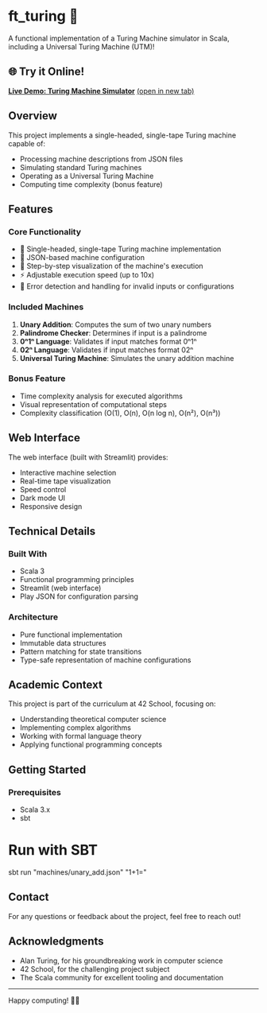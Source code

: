 # ft_turing 🤖

A functional implementation of a Turing Machine simulator in Scala, including a Universal Turing Machine (UTM)!

## 🌐 Try it Online! 

**[Live Demo: Turing Machine Simulator](https://turingmachine.streamlit.app/)** <a href="https://turingmachine.streamlit.app/" target="_blank">(open in new tab)</a>

## Overview

This project implements a single-headed, single-tape Turing machine capable of:
- Processing machine descriptions from JSON files
- Simulating standard Turing machines
- Operating as a Universal Turing Machine
- Computing time complexity (bonus feature)

## Features

### Core Functionality
- 🎯 Single-headed, single-tape Turing machine implementation
- 📝 JSON-based machine configuration
- 🔄 Step-by-step visualization of the machine's execution
- ⚡ Adjustable execution speed (up to 10x)
- 🛑 Error detection and handling for invalid inputs or configurations

### Included Machines
1. **Unary Addition**: Computes the sum of two unary numbers
2. **Palindrome Checker**: Determines if input is a palindrome
3. **0ⁿ1ⁿ Language**: Validates if input matches format 0ⁿ1ⁿ
4. **02ⁿ Language**: Validates if input matches format 02ⁿ
5. **Universal Turing Machine**: Simulates the unary addition machine

### Bonus Feature
- Time complexity analysis for executed algorithms
- Visual representation of computational steps
- Complexity classification (O(1), O(n), O(n log n), O(n²), O(n³))

## Web Interface

The web interface (built with Streamlit) provides:
- Interactive machine selection
- Real-time tape visualization
- Speed control
- Dark mode UI
- Responsive design

## Technical Details

### Built With
- Scala 3
- Functional programming principles
- Streamlit (web interface)
- Play JSON for configuration parsing

### Architecture
- Pure functional implementation
- Immutable data structures
- Pattern matching for state transitions
- Type-safe representation of machine configurations

## Academic Context

This project is part of the curriculum at 42 School, focusing on:
- Understanding theoretical computer science
- Implementing complex algorithms
- Working with formal language theory
- Applying functional programming concepts

## Getting Started

### Prerequisites
- Scala 3.x
- sbt

# Run with SBT
sbt run "machines/unary_add.json" "1+1="

## Contact

For any questions or feedback about the project, feel free to reach out!

## Acknowledgments

- Alan Turing, for his groundbreaking work in computer science
- 42 School, for the challenging project subject
- The Scala community for excellent tooling and documentation

---
Happy computing! 🧮✨